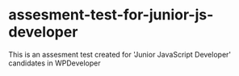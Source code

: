 # assesment-test-for-junior-js-developer
This is an assesment test created for 'Junior JavaScript Developer' candidates in WPDeveloper
